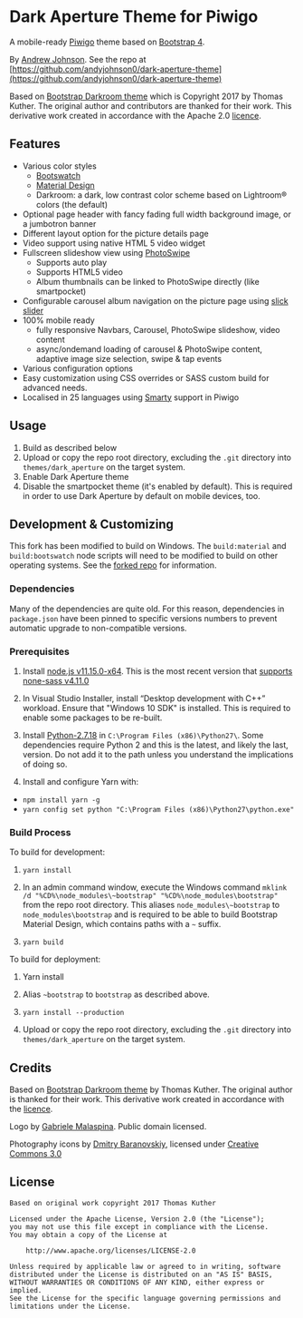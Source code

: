 # Dark Aperture Theme for Piwigo

A mobile-ready [Piwigo](http://piwigo.org) theme based on [Bootstrap 4](https://getbootstrap.com).

By [Andrew Johnson](http://andyjohnson.uk). See the repo at [https://github.com/andyjohnson0/dark-aperture-theme](https://github.com/andyjohnson0/dark-aperture-theme)

Based on [Bootstrap Darkroom theme](https://github.com/Piwigo/piwigo-bootstrap-darkroom) which is Copyright 2017 by Thomas Kuther. 
The original author and contributors are thanked for their work.
This derivative work created in accordance with the Apache 2.0 [licence](LICENSE.txt).


## Features

* Various color styles
  * [Bootswatch](https://bootswatch.com)
  * [Material Design](https://mdbootstrap.com/)
  * Darkroom: a dark, low contrast color scheme based on Lightroom® colors (the default)
* Optional page header with fancy fading full width background image, or a jumbotron banner
* Different layout option for the picture details page
* Video support using native HTML 5 video widget
* Fullscreen slideshow view using [PhotoSwipe](http://photoswipe.com)
  * Supports auto play
  * Supports HTML5 video
  * Album thumbnails can be linked to PhotoSwipe directly (like smartpocket)
* Configurable carousel album navigation on the picture page using [slick slider](https://kenwheeler.github.io/slick/)
* 100% mobile ready
  * fully responsive Navbars, Carousel, PhotoSwipe slideshow, video content
  * async/ondemand loading of carousel & PhotoSwipe content, adaptive image size selection, swipe & tap events
* Various configuration options
* Easy customization using CSS overrides or SASS custom build for advanced needs.
* Localised in 25 languages using [Smarty](https://www.smarty.net/) support in Piwigo
 

## Usage

1. Build as described below
2. Upload or copy the repo root directory, excluding the `.git` directory into `themes/dark_aperture` on the target
system.
3. Enable Dark Aperture theme
4. Disable the smartpocket theme (it's enabled by default). This is required in order to use Dark Aperture by default on mobile devices, too.


## Development & Customizing

This fork has been modified to build on Windows. The `build:material` and `build:bootswatch` node scripts will need to
be modified to build on other operating systems. See the [forked repo](https://github.com/Piwigo/piwigo-dark-aperture) for information.

### Dependencies

Many of the dependencies are quite old. For this reason, dependencies in `package.json` have been pinned to specific versions numbers
to prevent automatic upgrade to non-compatible versions.

### Prerequisites

1. Install [node.js v11.15.0-x64](https://nodejs.org/download/release/v11.15.0/).
This is the most recent version that [supports none-sass v4.11.0](https://github.com/sass/node-sass#node-version-support-policy)

2. In Visual Studio Installer, install “Desktop development with C++” workload. Ensure that "Windows 10 SDK" is installed.
This is required to enable some packages to be re-built.

3. Install [Python-2.7.18](https://www.python.org/downloads/release/python-2718/) in `C:\Program Files (x86)\Python27\`.
Some dependencies require Python 2 and this is the latest, and likely the last, version. Do not add it to the path unless
you understand the implications of doing so.

4. Install and configure Yarn with:
- `npm install yarn -g`
- `yarn config set python "C:\Program Files (x86)\Python27\python.exe"`

### Build Process

To build for development:

1. `yarn install`

2. In an admin command window, execute the Windows command `mklink /d "%CD%\node_modules\~bootstrap" "%CD%\node_modules\bootstrap"`
from the repo root directory. This aliases `node_modules\~bootstrap` to `node_modules\bootstrap` and is required to be able to build
Bootstrap Material Design, which contains paths with a `~` suffix.

3. `yarn build`

To build for deployment:

1. Yarn install

2. Alias `~bootstrap` to `bootstrap` as described above.

3. `yarn install --production`

4. Upload or copy the repo root directory, excluding the `.git` directory into `themes/dark_aperture` on the target
system.


## Credits

Based on [Bootstrap Darkroom theme](https://github.com/Piwigo/piwigo-dark-aperture) by Thomas Kuther. The original author is thanked
for their work. This derivative work created in accordance with the [licence](LICENSE.txt).

Logo by [Gabriele Malaspina](https://www.svgrepo.com/svg/488838/camera). Public domain licensed.

Photography icons by [Dmitry Baranovskiy](https://thenounproject.com/DmitryBaranovskiy/)</a>,
licensed under [Creative Commons 3.0](https://creativecommons.org/licenses/by/3.0/us/)


## License

```
Based on original work copyright 2017 Thomas Kuther

Licensed under the Apache License, Version 2.0 (the "License");
you may not use this file except in compliance with the License.
You may obtain a copy of the License at

    http://www.apache.org/licenses/LICENSE-2.0

Unless required by applicable law or agreed to in writing, software
distributed under the License is distributed on an "AS IS" BASIS,
WITHOUT WARRANTIES OR CONDITIONS OF ANY KIND, either express or implied.
See the License for the specific language governing permissions and
limitations under the License.
```
